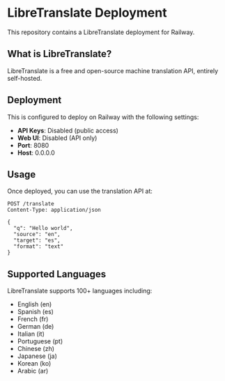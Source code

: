 # LibreTranslate Deployment

This repository contains a LibreTranslate deployment for Railway.

## What is LibreTranslate?

LibreTranslate is a free and open-source machine translation API, entirely self-hosted.

## Deployment

This is configured to deploy on Railway with the following settings:

- **API Keys**: Disabled (public access)
- **Web UI**: Disabled (API only)
- **Port**: 8080
- **Host**: 0.0.0.0

## Usage

Once deployed, you can use the translation API at:

```
POST /translate
Content-Type: application/json

{
  "q": "Hello world",
  "source": "en",
  "target": "es",
  "format": "text"
}
```

## Supported Languages

LibreTranslate supports 100+ languages including:
- English (en)
- Spanish (es)
- French (fr)
- German (de)
- Italian (it)
- Portuguese (pt)
- Chinese (zh)
- Japanese (ja)
- Korean (ko)
- Arabic (ar)
